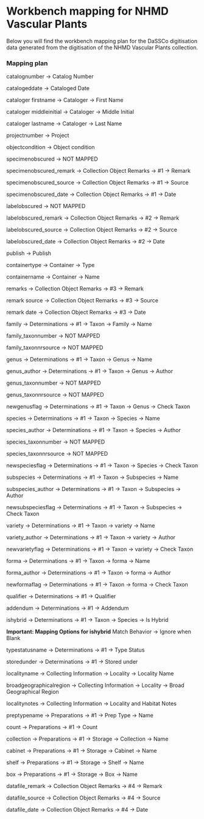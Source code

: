 # Workbench mapping for NHMD Vascular Plants 

Below you will find the workbench mapping plan for the DaSSCo digitisation data generated from the digitisation of the NHMD Vascular Plants collection.

### Mapping plan

catalognumber ->
Catalog Number

catalogeddate ->
Cataloged Date

cataloger firstname ->
Cataloger ->
First Name 
 
cataloger middleinitial ->
Cataloger ->
Middle Initial 
 
cataloger lastname ->
Cataloger ->
Last Name

projectnumber ->
Project

objectcondition -> 
Object condition

specimenobscured ->
NOT MAPPED

specimenobscured_remark ->
Collection Object Remarks ->
 #1 ->
Remark

specimenobscured_source ->
Collection Object Remarks ->
 #1 ->
Source

specimenobscured_date ->
Collection Object Remarks ->
 #1 ->
Date

labelobscured -> NOT MAPPED

labelobscured_remark ->
Collection Object Remarks ->
 #2 ->
Remark

labelobscured_source ->
Collection Object Remarks ->
 #2 ->
Source

labelobscured_date ->
Collection Object Remarks ->
 #2 ->
Date

publish ->
Publish

containertype -> 
Container -> 
Type

containername -> 
Container -> 
Name

remarks ->
Collection Object Remarks ->
 #3 ->
Remark

remark source ->
Collection Object Remarks ->
 #3 ->
Source

remark date ->
Collection Object Remarks ->
 #3 ->
Date

family ->
Determinations ->
 #1 ->
Taxon ->
Family ->
Name

family_taxonnumber -> 
NOT MAPPED

family_taxonnrsource -> 
NOT MAPPED

genus ->
Determinations ->
 #1 ->
Taxon ->
Genus ->
Name

genus_author ->
Determinations ->
 #1 ->
Taxon ->
Genus ->
Author

genus_taxonnumber -> 
NOT MAPPED

genus_taxonnrsource -> 
NOT MAPPED

newgenusflag ->
Determinations ->
 #1 ->
Taxon ->
Genus ->
Check Taxon 

species ->
Determinations ->
 #1 ->
Taxon ->
Species ->
Name

species_author ->
Determinations ->
 #1 ->
Taxon ->
Species ->
Author

species_taxonnumber -> 
NOT MAPPED

species_taxonnrsource -> 
NOT MAPPED

newspeciesflag ->
Determinations ->
 #1 ->
Taxon ->
Species ->
Check Taxon

subspecies ->
Determinations ->
 #1 ->
Taxon ->
Subspecies ->
Name

subspecies_author ->
Determinations ->
 #1 ->
Taxon ->
Subspecies ->
Author

newsubspeciesflag ->
Determinations ->
 #1 ->
Taxon ->
Subspecies ->
Check Taxon

variety ->
Determinations ->
 #1 ->
Taxon ->
variety ->
Name

variety_author ->
Determinations ->
 #1 ->
Taxon ->
variety ->
Author

newvarietyflag ->
Determinations ->
 #1 ->
Taxon ->
variety ->
Check Taxon

forma ->
Determinations ->
 #1 ->
Taxon ->
forma ->
Name

forma_author ->
Determinations ->
 #1 ->
Taxon ->
forma ->
Author
 
newformaflag ->
Determinations ->
 #1 ->
Taxon ->
forma ->
Check Taxon

qualifier ->
Determinations ->
 #1 ->
Qualifier

addendum ->
Determinations ->
  #1 ->
Addendum

ishybrid ->
Determinations ->
  #1 ->
Taxon ->
Species ->
Is Hybrid

**Important: Mapping Options for ishybrid**
Match Behavior -> 
  Ignore when Blank

typestatusname ->
Determinations ->
 #1 ->
Type Status 

storedunder ->
Determinations ->
 #1 ->
Stored under
 
localityname ->
Collecting Information ->
Locality ->
Locality Name 
 
broadgeographicalregion ->
Collecting Information ->
Locality ->
Broad Geographical Region 

localitynotes ->
Collecting Information ->
Locality and Habitat Notes
 
preptypename ->
Preparations ->
 #1 ->
Prep Type ->
Name 

count ->
Preparations ->
 #1 ->
Count

collection ->
Preparations ->
 #1 ->
Storage ->
Collection ->
Name

cabinet ->
Preparations ->
 #1 ->
Storage ->
Cabinet ->
Name 

shelf ->
Preparations ->
 #1 ->
Storage ->
Shelf ->
Name 
 
box ->
Preparations ->
 #1 ->
Storage ->
Box ->
Name 

datafile_remark ->
Collection Object Remarks ->
 #4 ->
Remark

datafile_source ->
Collection Object Remarks ->
 #4 ->
Source

datafile_date ->
Collection Object Remarks ->
 #4 ->
Date